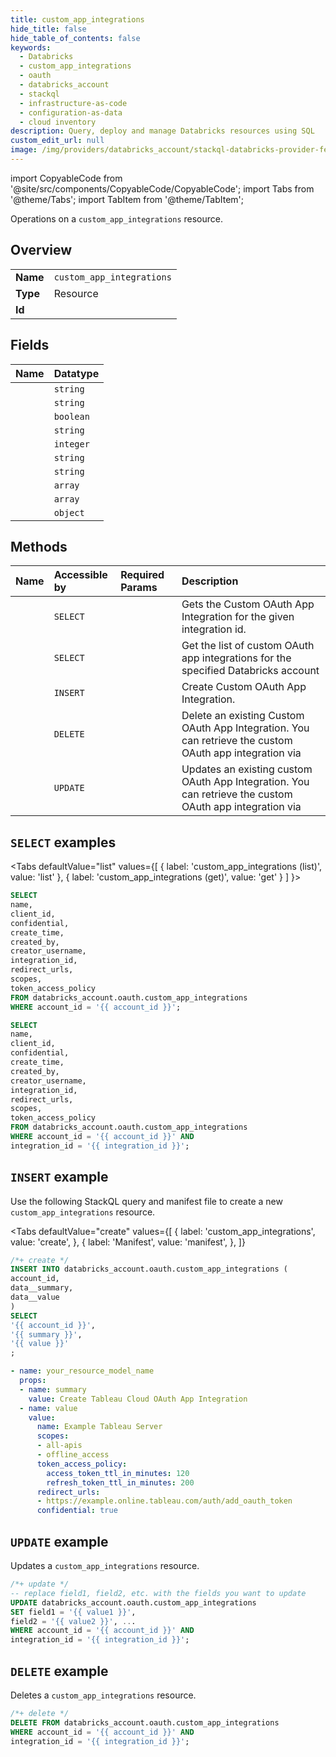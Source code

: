 ```yaml
---
title: custom_app_integrations
hide_title: false
hide_table_of_contents: false
keywords:
  - Databricks
  - custom_app_integrations
  - oauth
  - databricks_account
  - stackql
  - infrastructure-as-code
  - configuration-as-data
  - cloud inventory
description: Query, deploy and manage Databricks resources using SQL
custom_edit_url: null
image: /img/providers/databricks_account/stackql-databricks-provider-featured-image.png
---
```


import CopyableCode from '@site/src/components/CopyableCode/CopyableCode';
import Tabs from '@theme/Tabs';
import TabItem from '@theme/TabItem';

Operations on a <code>custom_app_integrations</code> resource.  

## Overview
<table><tbody>
<tr><td><b>Name</b></td><td><code>custom_app_integrations</code></td></tr>
<tr><td><b>Type</b></td><td>Resource</td></tr>
<tr><td><b>Id</b></td><td><CopyableCode code="databricks_account.oauth.custom_app_integrations" /></td></tr>
</tbody></table>

## Fields
| Name | Datatype |
|:-----|:---------|
| <CopyableCode code="name" /> | `string` |
| <CopyableCode code="client_id" /> | `string` |
| <CopyableCode code="confidential" /> | `boolean` |
| <CopyableCode code="create_time" /> | `string` |
| <CopyableCode code="created_by" /> | `integer` |
| <CopyableCode code="creator_username" /> | `string` |
| <CopyableCode code="integration_id" /> | `string` |
| <CopyableCode code="redirect_urls" /> | `array` |
| <CopyableCode code="scopes" /> | `array` |
| <CopyableCode code="token_access_policy" /> | `object` |

## Methods
| Name | Accessible by | Required Params | Description |
|:-----|:--------------|:----------------|:------------|
| <CopyableCode code="get" /> | `SELECT` | <CopyableCode code="account_id, integration_id" /> | Gets the Custom OAuth App Integration for the given integration id. |
| <CopyableCode code="list" /> | `SELECT` | <CopyableCode code="account_id" /> | Get the list of custom OAuth app integrations for the specified Databricks account |
| <CopyableCode code="create" /> | `INSERT` | <CopyableCode code="account_id" /> | Create Custom OAuth App Integration. |
| <CopyableCode code="delete" /> | `DELETE` | <CopyableCode code="account_id, integration_id" /> | Delete an existing Custom OAuth App Integration. You can retrieve the custom OAuth app integration via |
| <CopyableCode code="update" /> | `UPDATE` | <CopyableCode code="account_id, integration_id" /> | Updates an existing custom OAuth App Integration. You can retrieve the custom OAuth app integration via |

## `SELECT` examples

<Tabs
    defaultValue="list"
    values={[
        { label: 'custom_app_integrations (list)', value: 'list' },
        { label: 'custom_app_integrations (get)', value: 'get' }
    ]
}>
<TabItem value="list">

```sql
SELECT
name,
client_id,
confidential,
create_time,
created_by,
creator_username,
integration_id,
redirect_urls,
scopes,
token_access_policy
FROM databricks_account.oauth.custom_app_integrations
WHERE account_id = '{{ account_id }}';
```

</TabItem>
<TabItem value="get">

```sql
SELECT
name,
client_id,
confidential,
create_time,
created_by,
creator_username,
integration_id,
redirect_urls,
scopes,
token_access_policy
FROM databricks_account.oauth.custom_app_integrations
WHERE account_id = '{{ account_id }}' AND
integration_id = '{{ integration_id }}';
```

</TabItem>
</Tabs>

## `INSERT` example

Use the following StackQL query and manifest file to create a new <code>custom_app_integrations</code> resource.

<Tabs
    defaultValue="create"
    values={[
        { label: 'custom_app_integrations', value: 'create', },
        { label: 'Manifest', value: 'manifest', },
    ]}
>
<TabItem value="create">

```sql
/*+ create */
INSERT INTO databricks_account.oauth.custom_app_integrations (
account_id,
data__summary,
data__value
)
SELECT 
'{{ account_id }}',
'{{ summary }}',
'{{ value }}'
;
```

</TabItem>
<TabItem value="manifest">

```yaml
- name: your_resource_model_name
  props:
  - name: summary
    value: Create Tableau Cloud OAuth App Integration
  - name: value
    value:
      name: Example Tableau Server
      scopes:
      - all-apis
      - offline_access
      token_access_policy:
        access_token_ttl_in_minutes: 120
        refresh_token_ttl_in_minutes: 200
      redirect_urls:
      - https://example.online.tableau.com/auth/add_oauth_token
      confidential: true

```

</TabItem>
</Tabs>

## `UPDATE` example

Updates a <code>custom_app_integrations</code> resource.

```sql
/*+ update */
-- replace field1, field2, etc. with the fields you want to update        
UPDATE databricks_account.oauth.custom_app_integrations
SET field1 = '{{ value1 }}',
field2 = '{{ value2 }}', ...
WHERE account_id = '{{ account_id }}' AND
integration_id = '{{ integration_id }}';
```

## `DELETE` example

Deletes a <code>custom_app_integrations</code> resource.

```sql
/*+ delete */
DELETE FROM databricks_account.oauth.custom_app_integrations
WHERE account_id = '{{ account_id }}' AND
integration_id = '{{ integration_id }}';
```
